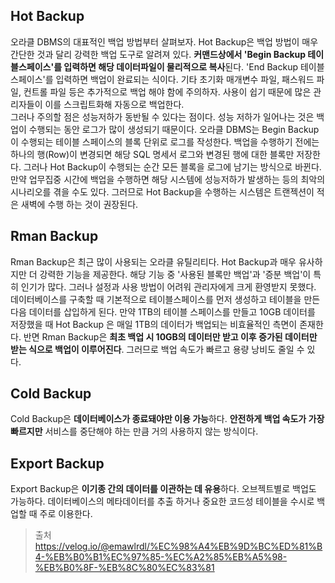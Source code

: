 ## Hot Backup  
오라클 DBMS의 대표적인 백업 방법부터 살펴보자. Hot Backup은 백업 방법이 매우 간단한 것과 달리 강력한 백업 도구로 알려져 있다. **커맨드상에서 'Begin Backup 테이블스페이스'를 입력하면 해당 데이터파일이 물리적으로 복사**된다. 'End Backup 테이블 스페이스'를 입력하면 백업이 완료되는 식이다. 기타 초기화 매개변수 파일, 패스워드 파일, 컨트롤 파일 등은 추가적으로 백업 해야 함에 주의하자. 사용이 쉽기 때문에 많은 관리자들이 이를 스크립트화해 자동으로 백업한다.  
그러나 주의할 점은 성능저하가 동반될 수 있다는 점이다. 성능 저하가 일어나는 것은 백업이 수행되는 동안 로그가 많이 생성되기 때문이다. 오라클 DBMS는 Begin Backup이 수행되는 테이블 스페이스의 블록 단위로 로그를 작성한다. 백업을 수행하기 전에는 하나의 행(Row)이 변경되면 해당 SQL 명세서 로그와 변경된 행에 대한 블록만 저장한다. 그러나 Hot Backup이 수행되는 순간 모든 블록을 로그에 남기는 방식으로 바뀐다. 만약 업무집중 시간에 백업을 수행하면 해당 시스템에 성능저하가 발생하는 등의 최악의 시나리오를 겪을 수도 있다. 그러므로 Hot Backup을 수행하는 시스템은 트랜젝션이 적은 새벽에 수행 하는 것이 권장된다.  
## Rman Backup  
Rman Backup은 최근 많이 사용되는 오라클 유틸리티다. Hot Backup과 매우 유사하지만 더 강력한 기능을 제공한다. 해당 기능 중 '사용된 블록만 백업'과 '증분 백업'이 특히 인기가 많다. 그러나 설정과 사용 방법이 어려워 관리자에게 크게 환영받지 못했다. 데이터베이스를 구축할 때 기본적으로 테이블스페이스를 먼저 생성하고 테이블을 만든 다음 데이터를 삽입하게 된다. 만약 1TB의 테이블 스페이스를 만들고 10GB 데이터를 저장했을 때 Hot Backup 은 매일 1TB의 데이터가 백업되는 비효율적인 측면이 존재한다. 반면 Rman Backup은 **최초 백업 시 10GB의 데이터만 받고 이후 증가된 데이터만 받는 식으로 백업이 이루어진다**. 그러므로 백업 속도가 빠르고 용량 낭비도 줄일 수 있다.  
## Cold Backup  
Cold Backup은 **데이터베이스가 종료돼야만 이용 가능**하다. **안전하게 백업 속도가 가장 빠르지만** 서비스를 중단해야 하는 만큼 거의 사용하지 않는 방식이다.  
## Export Backup  
Export Backup은 **이기종 간의 데이터를 이관하는 데 유용**하다. 오브젝트별로 백업도 가능하다. 데이터베이스의 메타데이터를 추출 하거나 중요한 코드성 테이블을 수시로 백업할 때 주로 이용한다.


> 출처
> https://velog.io/@emawlrdl/%EC%98%A4%EB%9D%BC%ED%81%B4-%EB%B0%B1%EC%97%85-%EC%A2%85%EB%A5%98-%EB%B0%8F-%EB%8C%80%EC%83%81